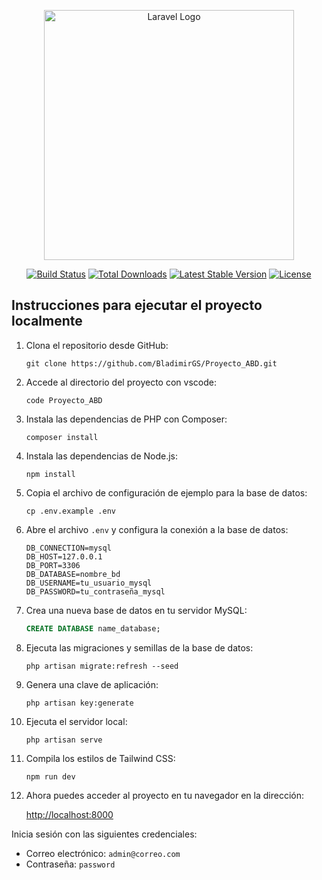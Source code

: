 <p align="center"><a href="https://laravel.com" target="_blank"><img src="https://raw.githubusercontent.com/laravel/art/master/logo-lockup/5%20SVG/2%20CMYK/1%20Full%20Color/laravel-logolockup-cmyk-red.svg" width="400" alt="Laravel Logo"></a></p>

<p align="center">
<a href="https://github.com/laravel/framework/actions"><img src="https://github.com/laravel/framework/workflows/tests/badge.svg" alt="Build Status"></a>
<a href="https://packagist.org/packages/laravel/framework"><img src="https://img.shields.io/packagist/dt/laravel/framework" alt="Total Downloads"></a>
<a href="https://packagist.org/packages/laravel/framework"><img src="https://img.shields.io/packagist/v/laravel/framework" alt="Latest Stable Version"></a>
<a href="https://packagist.org/packages/laravel/framework"><img src="https://img.shields.io/packagist/l/laravel/framework" alt="License"></a>
</p>


## Instrucciones para ejecutar el proyecto localmente

1. Clona el repositorio desde GitHub:
    ```
    git clone https://github.com/BladimirGS/Proyecto_ABD.git
    ```

2. Accede al directorio del proyecto con vscode:
    ```
    code Proyecto_ABD
    ```

3. Instala las dependencias de PHP con Composer:
    ```
    composer install
    ```

4. Instala las dependencias de Node.js:
    ```
    npm install
    ```

5. Copia el archivo de configuración de ejemplo para la base de datos:
    ```
    cp .env.example .env
    ```

6. Abre el archivo `.env` y configura la conexión a la base de datos:

    ```dotenv
    DB_CONNECTION=mysql
    DB_HOST=127.0.0.1
    DB_PORT=3306
    DB_DATABASE=nombre_bd
    DB_USERNAME=tu_usuario_mysql
    DB_PASSWORD=tu_contraseña_mysql
    ```

7. Crea una nueva base de datos en tu servidor MySQL:
    ```sql
    CREATE DATABASE name_database;
    ```

8.  Ejecuta las migraciones y semillas de la base de datos:
    ```
    php artisan migrate:refresh --seed
    ```

9. Genera una clave de aplicación:
    ```
    php artisan key:generate
    ```

10. Ejecuta el servidor local:
    ```
    php artisan serve
    ```

11. Compila los estilos de Tailwind CSS:
    ```
    npm run dev
    ```
12. Ahora puedes acceder al proyecto en tu navegador en la dirección:

    [http://localhost:8000](http://localhost:8000)

Inicia sesión con las siguientes credenciales:
- Correo electrónico: `admin@correo.com`
- Contraseña: `password`
  

